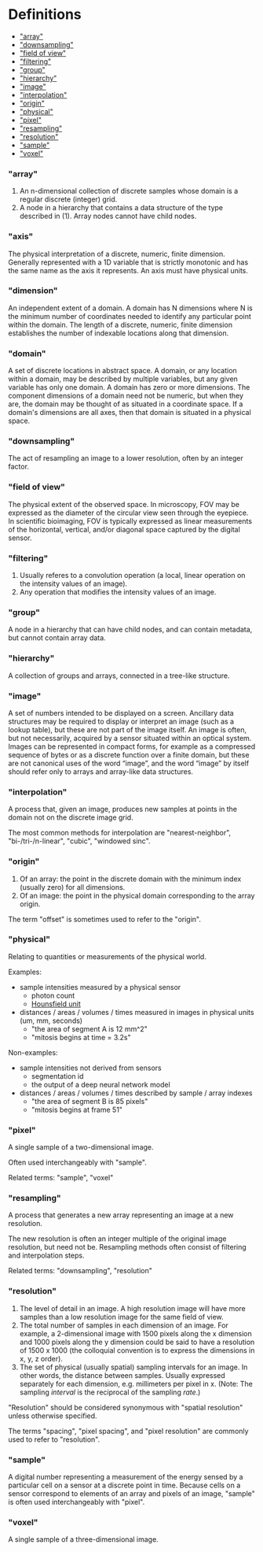 # Definitions

- ["array"](#array)                                                                                                                                                                                                
- ["downsampling"](#downsampling)
- ["field of view"](#field-of-view)
- ["filtering"](#filtering)
- ["group"](#group)
- ["hierarchy"](#hierarchy)
- ["image"](#image)
- ["interpolation"](#interpolation)
- ["origin"](#origin)
- ["physical"](#physical)
- ["pixel"](#pixel)
- ["resampling"](#resampling)
- ["resolution"](#resolution)
- ["sample"](#sample)
- ["voxel"](#voxel)


### "array" 
1. An n-dimensional collection of discrete samples whose domain is a regular discrete (integer) grid.
2. A node in a hierarchy that contains a data structure of the type described in (1). Array nodes cannot have child nodes.

### "axis"
The physical interpretation of a discrete, numeric, finite dimension. Generally represented with a 1D variable that is strictly monotonic and has the same name as the axis it represents. An axis must have physical units.

### "dimension"
An independent extent of a domain. A domain has N dimensions where N is the minimum number of coordinates needed to identify any particular point within the domain. The length of a discrete, numeric, finite dimension establishes the number of indexable locations along that dimension.

### "domain"
A set of discrete locations in abstract space. A domain, or any location within a domain, may be described by multiple variables, but any given variable has only one domain. A domain has zero or more dimensions. The component dimensions of a domain need not be numeric, but when they are, the domain may be thought of as situated in a coordinate space. If a domain's dimensions are all axes, then that domain is situated in a physical space.

### "downsampling"
The act of resampling an image to a lower resolution, often by an integer factor.

### "field of view"
The physical extent of the observed space. In microscopy, FOV may be expressed as the diameter of the circular view seen through the eyepiece. In scientific bioimaging, FOV is typically expressed as linear measurements of the horizontal, vertical, and/or diagonal space captured by the digital sensor.   

### "filtering"
1. Usually referes to a convolution operation (a local, linear operation on the intensity values of an image).
2. Any operation that modifies the intensity values of an image.

### "group"
A node in a hierarchy that can have child nodes, and can contain metadata, but cannot contain array data.

### "hierarchy"
A collection of groups and arrays, connected in a tree-like structure.

### "image"
A set of numbers intended to be displayed on a screen. Ancillary data structures may be required to display or interpret an image (such as a lookup table), but these are not part of the image itself. An image is often, but not necessarily, acquired by a sensor situated within an optical system. Images can be represented in compact forms, for example as a compressed sequence of bytes or as a discrete function over a finite domain, but these are not canonical uses of the word “image”, and the word “image” by itself should refer only to arrays and array-like data structures.

### "interpolation"
A process that, given an image, produces new samples at points in the domain not on the discrete image grid.

The most common methods for interpolation are "nearest-neighbor", "bi-/tri-/n-linear", "cubic", "windowed sinc".

### "origin"
1. Of an array: the point in the discrete domain with the minimum index (usually zero) for all dimensions.
2. Of an image: the point in the physical domain corresponding to the array origin.

The term "offset" is sometimes used to refer to the "origin".

### "physical"
Relating to quantities or measurements of the physical world.

Examples:
* sample intensities measured by a physical sensor
    * photon count
    * [Hounsfield unit](https://en.wikipedia.org/wiki/Hounsfield_scale)
* distances / areas / volumes / times measured in images in physical units (um, mm, seconds)
    * "the area of segment A is 12 mm^2"
    * "mitosis begins at time = 3.2s"

Non-examples:
* sample intensities not derived from sensors
    * segmentation id
    * the output of a deep neural network model
* distances / areas / volumes / times described by sample / array indexes
    * "the area of segment B is 85 pixels"
    * "mitosis begins at frame 51"

### "pixel" 
A single sample of a two-dimensional image.

Often used interchangeably with "sample".

Related terms: "sample", "voxel"

### "resampling"
A process that generates a new array representing an image at a new resolution. 

The new resolution is often an integer multiple of the original image resolution, but need not be. Resampling methods often
consist of filtering and interpolation steps.

Related terms: "downsampling", "resolution"

### "resolution"

1. The level of detail in an image. A high resolution image will have more samples than a low resolution image for the same field of view. 
2. The total number of samples in each dimension of an image. For example, a 2-dimensional image with 1500 pixels along the x dimension and 1000 pixels along the y dimension could be said to have a resolution of 1500 x 1000 (the colloquial convention is to express the dimensions in x, y, z order).
3. The set of physical (usually spatial) sampling intervals for an image. In other words, the distance between samples. Usually expressed separately for each dimension, e.g. millimeters per pixel in x. (Note: The sampling *interval* is the reciprocal of the sampling *rate*.)

"Resolution" should be considered synonymous with "spatial resolution" unless otherwise specified.

The terms "spacing", "pixel spacing", and "pixel resolution" are commonly used to refer to "resolution".

### "sample" 
A digital number representing a measurement of the energy sensed by a particular cell on a sensor at a discrete point in time. Because cells on a sensor correspond to elements of an array and pixels of an image, "sample" is often used interchangeably with "pixel".

### "voxel" 
A single sample of a three-dimensional image.

